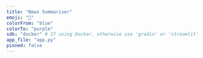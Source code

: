 ```yaml
---
title: "News Summariser"
emoji: "📰"
colorFrom: "blue"
colorTo: "purple"
sdk: "docker" # If using Docker, otherwise use 'gradio' or 'streamlit'
app_file: "app.py"
pinned: false
---
```

